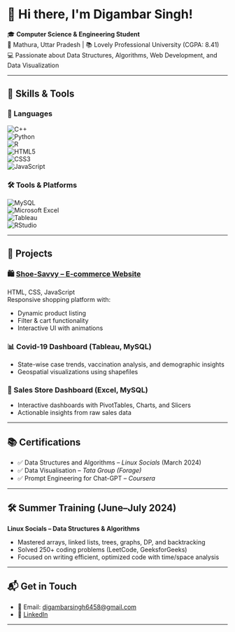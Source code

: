 # 👋 Hi there, I'm Digambar Singh!

🎓 **Computer Science & Engineering Student**  
📍 Mathura, Uttar Pradesh | 📚 Lovely Professional University (CGPA: 8.41)  
💻 Passionate about Data Structures, Algorithms, Web Development, and Data Visualization

---

## 🔧 Skills & Tools

### 🧠 Languages  
![C++](https://img.shields.io/badge/C%2B%2B-00599C?style=for-the-badge&logo=c%2B%2B&logoColor=white)  
![Python](https://img.shields.io/badge/Python-3776AB?style=for-the-badge&logo=python&logoColor=white)  
![R](https://img.shields.io/badge/R-276DC3?style=for-the-badge&logo=r&logoColor=white)  
![HTML5](https://img.shields.io/badge/HTML5-E34F26?style=for-the-badge&logo=html5&logoColor=white)  
![CSS3](https://img.shields.io/badge/CSS3-1572B6?style=for-the-badge&logo=css3&logoColor=white)  
![JavaScript](https://img.shields.io/badge/JavaScript-F7DF1E?style=for-the-badge&logo=javascript&logoColor=black)

### 🛠️ Tools & Platforms  
![MySQL](https://img.shields.io/badge/MySQL-4479A1?style=for-the-badge&logo=mysql&logoColor=white)  
![Microsoft Excel](https://img.shields.io/badge/Microsoft_Excel-217346?style=for-the-badge&logo=microsoft-excel&logoColor=white)  
![Tableau](https://img.shields.io/badge/Tableau-E97627?style=for-the-badge&logo=tableau&logoColor=white)  
![RStudio](https://img.shields.io/badge/RStudio-75AADB?style=for-the-badge&logo=rstudio&logoColor=white)

---

## 🚀 Projects

### 🛍️ [Shoe-Savvy – E-commerce Website](https://shoe-savvy-react.vercel.app/)
HTML, CSS, JavaScript  
Responsive shopping platform with:
- Dynamic product listing
- Filter & cart functionality
- Interactive UI with animations

### 📊 Covid-19 Dashboard (Tableau, MySQL)
- State-wise case trends, vaccination analysis, and demographic insights
- Geospatial visualizations using shapefiles

### 💼 Sales Store Dashboard (Excel, MySQL)
- Interactive dashboards with PivotTables, Charts, and Slicers
- Actionable insights from raw sales data

---

## 📚 Certifications

- ✅ Data Structures and Algorithms – *Linux Socials* (March 2024)  
- ✅ Data Visualisation – *Tata Group (Forage)*  
- ✅ Prompt Engineering for Chat-GPT – *Coursera*

---

## 🛠️ Summer Training (June–July 2024)
**Linux Socials – Data Structures & Algorithms**
- Mastered arrays, linked lists, trees, graphs, DP, and backtracking
- Solved 250+ coding problems (LeetCode, GeeksforGeeks)
- Focused on writing efficient, optimized code with time/space analysis

---

## 📬 Get in Touch

- 📧 Email: digambarsingh6458@gmail.com  
- 🔗 [LinkedIn](https://linkedin.com/in/digambarsingh1477)

---
